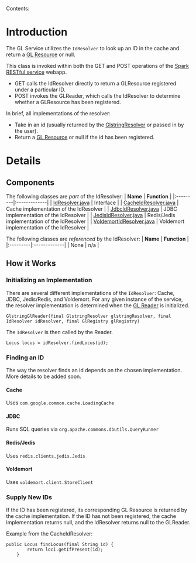 Contents:


# Introduction #

The GL Service utilizes the `IdResolver` to look up an ID in the cache and return a [GL Resource](GLResources.md) or null.

This class is invoked within both the GET and POST operations of the [Spark RESTful service](SparkGlService.md) webapp.
  * GET calls the IdResolver directly to return a GLResource registered under a particular ID.
  * POST invokes the GLReader, which calls the IdResolver to determine whether a GLResource has been registered.

In brief, all implementations of the resolver:
  * Take in an id (usually returned by the [GlstringResolver](GlStringResolver.md) or passed in by the user).
  * Return a [GL Resource](GLResources.md) or null if the id has been registered.

# Details #

## Components ##

The following classes are _part_ of the IdResolver:
| **Name** | **Function** |
|:---------|:-------------|
| [IdResolver.java](http://code.google.com/p/genotype-list/source/browse/trunk/gl-service/src/main/java/org/immunogenomics/gl/service/IdResolver.java) | Interface |
| [CacheIdResolver.java](http://code.google.com/p/genotype-list/source/browse/trunk/gl-service/src/main/java/org/immunogenomics/gl/service/cache/CacheIdResolver.java) | Cache implementation of the IdResolver |
| [JdbcIdResolver.java](http://code.google.com/p/genotype-list/source/browse/trunk/gl-service-jdbc/src/main/java/org/immunogenomics/gl/service/jdbc/JdbcIdResolver.java) | JDBC implementation of the IdResolver |
| [JedisIdResolver.java](http://code.google.com/p/genotype-list/source/browse/trunk/gl-service-redis/src/main/java/org/immunogenomics/gl/service/redis/JedisIdResolver.java) | Redis/Jedis implementation of the IdResolver |
| [VoldemortIdResolver.java](http://code.google.com/p/genotype-list/source/browse/trunk/gl-service-voldemort/src/main/java/org/immunogenomics/gl/service/voldemort/VoldemortIdResolver.java) | Voldemort implementation of the IdResolver |


The following classes are _referenced_ by the IdResolver:
| **Name** | **Function** |
|:---------|:-------------|
| None | n/a |

## How it Works ##

### Initializing an Implementation ###

There are several different implementations of the `IdResolver`: Cache, JDBC, Jedis/Redis, and Voldemort. For any given instance of the service, the resolver implementation is determined when the [GL Reader](GLReader.md) is initialized.
```
GlstringGlReader(final GlstringResolver glstringResolver, final IdResolver idResolver, final GlRegistry glRegistry)
```

The `IdResolver` is then called by the Reader.
```
Locus locus = idResolver.findLocus(id);
```


### Finding an ID ###

The way the resolver finds an id depends on the chosen implementation. More details to be added soon.

#### Cache ####

Uses `com.google.common.cache.LoadingCache`

#### JDBC ####

Runs SQL queries via `org.apache.commons.dbutils.QueryRunner`

#### Redis/Jedis ####

Uses `redis.clients.jedis.Jedis`

#### Voldemort ####

Uses `voldemort.client.StoreClient`

### Supply New IDs ###

If the ID has been registered, its corresponding GL Resource is returned by the cache implementation.
If the ID has not been registered, the cache implementation returns null, and the IdResolver returns null to the GLReader.

Example from the CacheIdResolver:
```
public Locus findLocus(final String id) {
        return loci.getIfPresent(id);
    }
```